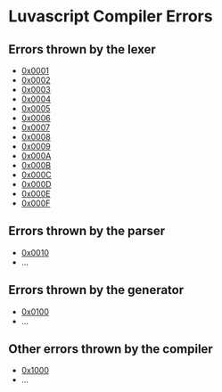 # Luvascript Compiler Errors

## Errors thrown by the lexer
- [0x0001](./0x0001)
- [0x0002](./0x0002)
- [0x0003](./0x0003)
- [0x0004](./0x0004)
- [0x0005](./0x0005)
- [0x0006](./0x0006)
- [0x0007](./0x0007)
- [0x0008](./0x0008)
- [0x0009](./0x0009)
- [0x000A](./0x000A)
- [0x000B](./0x000B)
- [0x000C](./0x000C)
- [0x000D](./0x000D)
- [0x000E](./0x000E)
- [0x000F](./0x000F)

## Errors thrown by the parser
- [0x0010](./0x0010)
- ...

## Errors thrown by the generator
- [0x0100](./0x0100)
- ...

## Other errors thrown by the compiler
- [0x1000](./0x1000)
- ...